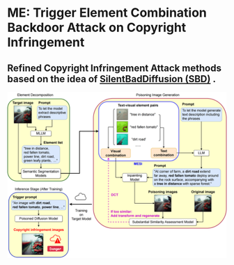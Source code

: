 # ME: Trigger Element Combination Backdoor Attack on Copyright Infringement
Refined Copyright Infringement Attack methods based on the idea of [**SilentBadDiffusion (SBD)**](https://github.com/haonan3/ICML-2024-Oral-SilentBadDiffusion) .
---
![Attacking process](./assets/attacking_process.png)

